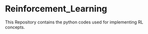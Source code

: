 # Reinforcement_Learning
This Repository contains the python codes used for implementing RL concepts.
